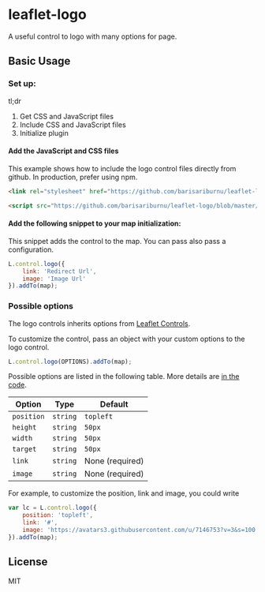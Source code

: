 # leaflet-logo
A useful control to logo with many options for page.

## Basic Usage

### Set up:

tl;dr

1. Get CSS and JavaScript files
2. Include CSS and JavaScript files
3. Initialize plugin

#### Add the JavaScript and CSS files
This example shows how to include the logo control files directly from github. In production, prefer using npm.

```html
<link rel="stylesheet" href="https://github.com/barisariburnu/leaflet-logo/blob/master/dist/leaflet-logo.min.css" />

<script src="https://github.com/barisariburnu/leaflet-logo/blob/master/dist/leaflet-logo.min.js" charset="utf-8"></script>
```

#### Add the following snippet to your map initialization:

This snippet adds the control to the map. You can pass also pass a configuration.

```js
L.control.logo({
    link: 'Redirect Url',
    image: 'Image Url'
}).addTo(map);
```

### Possible options

The logo controls inherits options from [Leaflet Controls](http://leafletjs.com/reference.html#control-options).

To customize the control, pass an object with your custom options to the logo control.

```js
L.control.logo(OPTIONS).addTo(map);
```

Possible options are listed in the following table. More details are [in the code](https://github.com/barisariburnu/leaflet-logo/blob/master/src/leaflet-logo.js#L7).

| Option     | Type      | Default          |
|------------|-----------|------------------|
| `position` | `string`  | `topleft`        |
| `height`   | `string`  | `50px`           |
| `width`    | `string`  | `50px`           |
| `target`   | `string`  | `50px`           |
| `link`     | `string`  | None (required)  |
| `image`    | `string`  | None (required)  |


For example, to customize the position, link and image, you could write

```js
var lc = L.control.logo({
    position: 'topleft',
    link: '#',
    image: 'https://avatars3.githubusercontent.com/u/7146753?v=3&s=100'
}).addTo(map);
```

## License

MIT